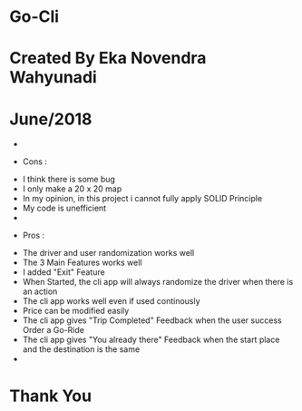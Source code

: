 # Go-Cli
# Created By Eka Novendra Wahyunadi
# June/2018
+
- Cons :
+ I think there is some bug
+ I only make a 20 x 20 map
+ In my opinion, in this project i cannot fully apply SOLID Principle
+ My code is unefficient
+
- Pros :
+ The driver and user randomization works well
+ The 3 Main Features works well
+ I added "Exit" Feature
+ When Started, the cli app will always randomize the driver when there is an action
+ The cli app works well even if used continously
+ Price can be modified easily
+ The cli app gives "Trip Completed" Feedback when the user success Order a Go-Ride
+ The cli app gives "You already there" Feedback when the start place and the destination is the same
+
# Thank You